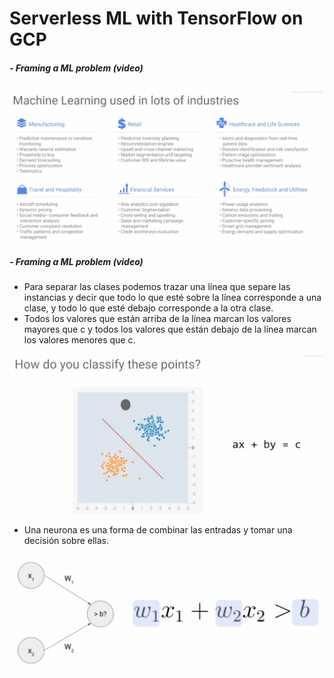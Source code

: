 # Serverless ML with TensorFlow on GCP

##### - Framing a ML problem (video)

![](img/1.png)


##### - Framing a ML problem (video)

- Para separar las clases podemos trazar una línea que separe las instancias y decir que todo lo que esté sobre la línea corresponde a una clase, y todo lo que esté debajo corresponde a la otra clase.
- Todos los valores que están arriba de la línea marcan los valores mayores que c y todos los valores que están debajo de la línea marcan los valores menores que c.

![](img/2.png)

- Una neurona es una forma de combinar las entradas y tomar una decisión sobre ellas.

![](img/3.png)
